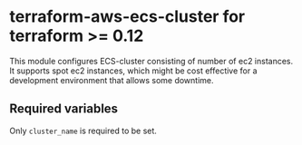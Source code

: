 # terraform-aws-ecs-cluster for terraform >= 0.12

This module configures ECS-cluster consisting of number of ec2 instances. It supports spot ec2 instances, which might be
cost effective for a development environment that allows some downtime.

## Required variables

Only `cluster_name` is required to be set.
